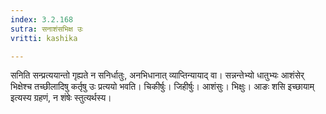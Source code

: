 ```yaml
---
index: 3.2.168
sutra: सनाशंसभिक्ष उः
vritti: kashika

---
```

सनिति सन्प्रत्ययान्तो गृह्यते न सनिर्धातुः, अनभिधानात् व्याप्तिन्यायाद् वा। सन्नन्तेभ्यो धातुभ्यः आशंसेर् भिक्षेश्च तच्छीलादिषु कर्तृषु उः प्रत्ययो भवति। चिकीर्षुः। जिहीर्षुः। आशंसुः। भिक्षुः। आङः शसि इच्छायाम् इत्यस्य ग्रहणं, न शंषेः स्तुत्यर्थस्य।
